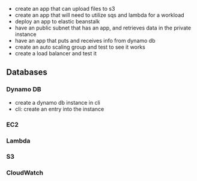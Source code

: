 - create an app that can upload files to s3
- create an app that will need to utilize sqs and lambda for a workload
- deploy an app to elastic beanstalk
- have an public subnet that has an app, and retrieves data in the private instance
- have an app that puts and receives info from dynamo db
- create an auto scaling group and test to see it works
- create a load balancer and test it


## Databases

### Dynamo DB
- create a dynamo db instance in cli
- cli: create an entry into the instance

### EC2

### Lambda

### S3

### CloudWatch

